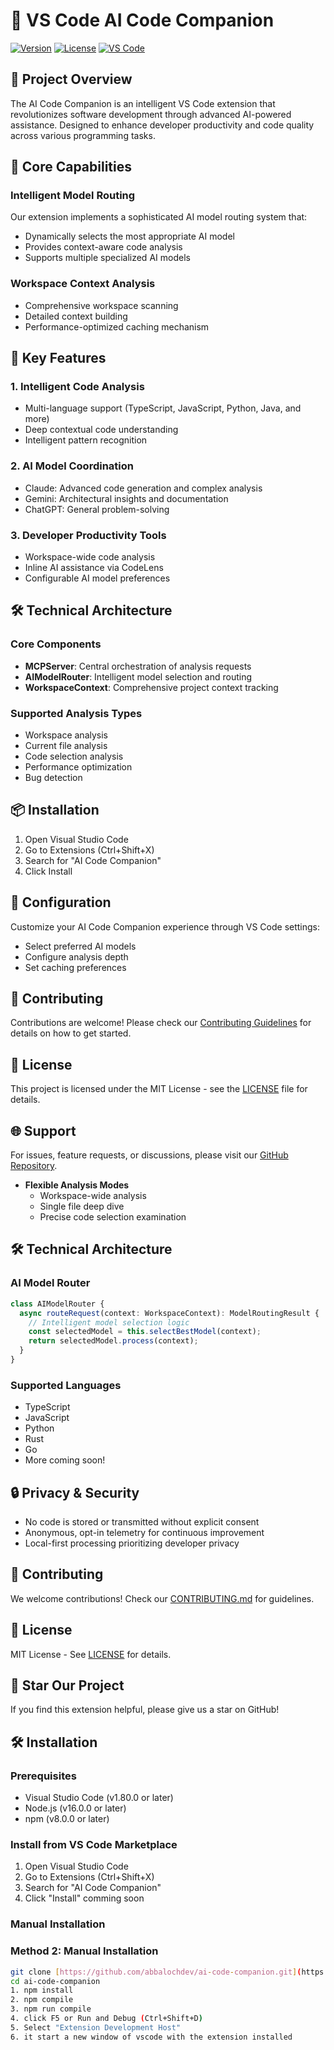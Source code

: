 # 🚀 VS Code AI Code Companion

[![Version](https://img.shields.io/badge/version-0.2.0-blue.svg)](https://github.com/abbalochdev/ai-code-companion)
[![License](https://img.shields.io/badge/license-MIT-green.svg)](LICENSE)
[![VS Code](https://img.shields.io/badge/VS%20Code-1.87.0+-blueviolet.svg)](https://code.visualstudio.com/updates/)

## 🌟 Project Overview

The AI Code Companion is an intelligent VS Code extension that revolutionizes software development through advanced AI-powered assistance. Designed to enhance developer productivity and code quality across various programming tasks.

## 🤖 Core Capabilities

### Intelligent Model Routing
Our extension implements a sophisticated AI model routing system that:
- Dynamically selects the most appropriate AI model
- Provides context-aware code analysis
- Supports multiple specialized AI models

### Workspace Context Analysis
- Comprehensive workspace scanning
- Detailed context building
- Performance-optimized caching mechanism

## 🚀 Key Features

### 1. Intelligent Code Analysis
- Multi-language support (TypeScript, JavaScript, Python, Java, and more)
- Deep contextual code understanding
- Intelligent pattern recognition

### 2. AI Model Coordination
- Claude: Advanced code generation and complex analysis
- Gemini: Architectural insights and documentation
- ChatGPT: General problem-solving

### 3. Developer Productivity Tools
- Workspace-wide code analysis
- Inline AI assistance via CodeLens
- Configurable AI model preferences

## 🛠 Technical Architecture

### Core Components
- **MCPServer**: Central orchestration of analysis requests
- **AIModelRouter**: Intelligent model selection and routing
- **WorkspaceContext**: Comprehensive project context tracking

### Supported Analysis Types
- Workspace analysis
- Current file analysis
- Code selection analysis
- Performance optimization
- Bug detection

## 📦 Installation

1. Open Visual Studio Code
2. Go to Extensions (Ctrl+Shift+X)
3. Search for "AI Code Companion"
4. Click Install

## 🔧 Configuration

Customize your AI Code Companion experience through VS Code settings:
- Select preferred AI models
- Configure analysis depth
- Set caching preferences

## 🤝 Contributing

Contributions are welcome! Please check our [Contributing Guidelines](CONTRIBUTING.md) for details on how to get started.

## 📄 License

This project is licensed under the MIT License - see the [LICENSE](LICENSE) file for details.

## 🌐 Support

For issues, feature requests, or discussions, please visit our [GitHub Repository](https://github.com/abbalochdev/ai-code-companion/issues).

- **Flexible Analysis Modes**
  - Workspace-wide analysis
  - Single file deep dive
  - Precise code selection examination

## 🛠 Technical Architecture

### AI Model Router
```typescript
class AIModelRouter {
  async routeRequest(context: WorkspaceContext): ModelRoutingResult {
    // Intelligent model selection logic
    const selectedModel = this.selectBestModel(context);
    return selectedModel.process(context);
  }
}
```

### Supported Languages
- TypeScript
- JavaScript
- Python
- Rust
- Go
- More coming soon!

## 🔒 Privacy & Security

- No code is stored or transmitted without explicit consent
- Anonymous, opt-in telemetry for continuous improvement
- Local-first processing prioritizing developer privacy

## 🤝 Contributing

We welcome contributions! Check our [CONTRIBUTING.md](CONTRIBUTING.md) for guidelines.

## 📄 License

MIT License - See [LICENSE](LICENSE) for details.

## 🌟 Star Our Project

If you find this extension helpful, please give us a star on GitHub!



## 🛠 Installation

### Prerequisites
- Visual Studio Code (v1.80.0 or later)
- Node.js (v16.0.0 or later)
- npm (v8.0.0 or later)

### Install from VS Code Marketplace
1. Open Visual Studio Code
2. Go to Extensions (Ctrl+Shift+X)
3. Search for "AI Code Companion"
4. Click "Install"
comming soon

### Manual Installation
### Method 2: Manual Installation
```bash
git clone [https://github.com/abbalochdev/ai-code-companion.git](https://github.com/abbalochdev/ai-code-companion.git)
cd ai-code-companion
1. npm install
2. npm compile
3. npm run compile
4. click F5 or Run and Debug (Ctrl+Shift+D)
5. Select "Extension Development Host"
6. it start a new window of vscode with the extension installed
